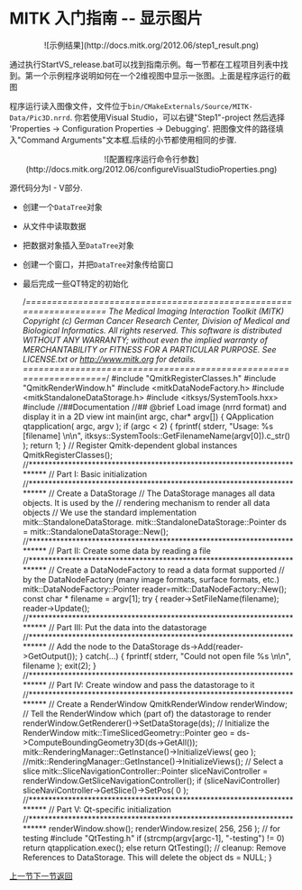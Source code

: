 MITK 入门指南 -- 显示图片
=======================

<center>![示例结果](http://docs.mitk.org/2012.06/step1_result.png)</center>

通过执行StartVS_release.bat可以找到指南示例。每一节都在工程项目列表中找到。第一个示例程序说明如何在一个2维视图中显示一张图。上面是程序运行的截图

程序运行读入图像文件，文件位于`bin/CMakeExternals/Source/MITK-Data/Pic3D.nrrd`. 你若使用Visual Studio，可以右键"Step1"-project 然后选择 'Properties -> Configuration Properties -> Debugging'. 把图像文件的路径填入"Command Arguments"文本框.后续的小节都使用相同的步骤.

<center>![配置程序运行命令行参数](http://docs.mitk.org/2012.06/configureVisualStudioProperties.png)</center>

源代码分为I - V部分. 

* 创建一个`DataTree`对象
* 从文件中读取数据
* 把数据对象插入至`DataTree`对象
* 创建一个窗口，并把`DataTree`对象传给窗口
* 最后完成一些QT特定的初始化

	/*===================================================================
	The Medical Imaging Interaction Toolkit (MITK)
	Copyright (c) German Cancer Research Center, 
	Division of Medical and Biological Informatics.
	All rights reserved.
	This software is distributed WITHOUT ANY WARRANTY; without 
	even the implied warranty of MERCHANTABILITY or FITNESS FOR 
	A PARTICULAR PURPOSE.
	See LICENSE.txt or http://www.mitk.org for details.
	===================================================================*/
	#include "QmitkRegisterClasses.h"
	#include "QmitkRenderWindow.h"
	#include <mitkDataNodeFactory.h>
	#include <mitkStandaloneDataStorage.h>
	#include <itksys/SystemTools.hxx>
	#include <QApplication>
	//##Documentation
	//## @brief Load image (nrrd format) and display it in a 2D view
	int main(int argc, char* argv[])
	{
	  QApplication qtapplication( argc, argv );
	  if (argc < 2)
	  {
	    fprintf( stderr, "Usage:   %s [filename] \n\n", itksys::SystemTools::GetFilenameName(argv[0]).c_str() );
	    return 1;
	  }
	  // Register Qmitk-dependent global instances
	  QmitkRegisterClasses();
	  //*************************************************************************
	  // Part I: Basic initialization
	  //*************************************************************************
	  // Create a DataStorage
	  // The DataStorage manages all data objects. It is used by the 
	  // rendering mechanism to render all data objects
	  // We use the standard implementation mitk::StandaloneDataStorage.
	  mitk::StandaloneDataStorage::Pointer ds = mitk::StandaloneDataStorage::New();
	  //*************************************************************************
	  // Part II: Create some data by reading a file
	  //*************************************************************************
	  // Create a DataNodeFactory to read a data format supported
	  // by the DataNodeFactory (many image formats, surface formats, etc.)
	  mitk::DataNodeFactory::Pointer reader=mitk::DataNodeFactory::New();
	  const char * filename = argv[1];
	  try
	  {
	    reader->SetFileName(filename);
	    reader->Update();
	    //*************************************************************************
	    // Part III: Put the data into the datastorage
	    //*************************************************************************
	    // Add the node to the DataStorage
	    ds->Add(reader->GetOutput());
	  }
	  catch(...)
	  {
	    fprintf( stderr, "Could not open file %s \n\n", filename );
	    exit(2);
	  }
	  //*************************************************************************
	  // Part IV: Create window and pass the datastorage to it
	  //*************************************************************************
	  // Create a RenderWindow
	  QmitkRenderWindow renderWindow;
	  // Tell the RenderWindow which (part of) the datastorage to render
	  renderWindow.GetRenderer()->SetDataStorage(ds);
	  // Initialize the RenderWindow
	  mitk::TimeSlicedGeometry::Pointer geo = ds->ComputeBoundingGeometry3D(ds->GetAll());
	  mitk::RenderingManager::GetInstance()->InitializeViews( geo );
	  //mitk::RenderingManager::GetInstance()->InitializeViews();
	  // Select a slice
	  mitk::SliceNavigationController::Pointer sliceNaviController = renderWindow.GetSliceNavigationController();
	  if (sliceNaviController)
	    sliceNaviController->GetSlice()->SetPos( 0 );
	  //*************************************************************************
	  // Part V: Qt-specific initialization
	  //*************************************************************************
	  renderWindow.show();
	  renderWindow.resize( 256, 256 );
	  // for testing
	  #include "QtTesting.h"
	  if (strcmp(argv[argc-1], "-testing") != 0)
	    return qtapplication.exec();
	  else
	    return QtTesting();
	  // cleanup: Remove References to DataStorage. This will delete the object
	  ds = NULL;
	}

[上一节](step0.md)[下一节](step2.md)[返回](../MITK-tutorial.md)
